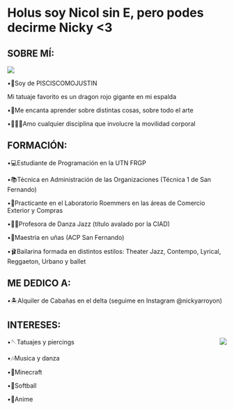# Holus soy Nicol sin E, pero podes decirme Nicky <3

## SOBRE MÍ:
<img src="https://media1.giphy.com/media/v1.Y2lkPTc5MGI3NjExcmg3N3NmeGU0ODVnc3B2Zjh2dWdieGp6NHh3NGl5Y3lkYThqYnhqaiZlcD12MV9pbnRlcm5hbF9naWZfYnlfaWQmY3Q9Zw/Rgn5KRgAhPIpSwayQg/giphy.gif" widgh="200" aligh="right" />

•🐠Soy de PISCISCOMOJUSTIN

Mi tatuaje favorito es un dragon rojo gigante en mi espalda

•📖Me encanta aprender sobre distintas cosas, sobre todo el arte

•🤸🏻‍♀️Amo cualquier disciplina que involucre la movilidad corporal




## FORMACIÓN:

•💻Estudiante de Programación en la UTN FRGP

•📚Técnica en Administración de las Organizaciones (Técnica 1 de San Fernando) 

•💊Practicante en el Laboratorio Roemmers en las áreas de Comercio Exterior y Compras

•💃🏻Profesora de Danza Jazz (título avalado por la CIAD)

•💅Maestria en uñas (ACP San Fernando)

•🩰Bailarina formada en distintos estilos: Theater Jazz, Contempo, Lyrical, Reggaeton, Urbano y ballet 




## ME DEDICO A:

•🏝️Alquiler de Cabañas en el delta (seguime en Instagram @nickyarroyon)



## INTERESES:

<img src="https://media.giphy.com/media/v1.Y2lkPTc5MGI3NjExbHRlMWc0YnBqa3NnMXBwMHNtZDk0OGFscW44emR3OG9pMDJsYnp3YSZlcD12MV9naWZzX3NlYXJjaCZjdD1n/fB2IRTXd07IkcStfwU/giphy.gif" widgh="120" align="right" />

•🪡Tatuajes y piercings

•🎶Musica y danza

•👾Minecraft 

•🥎Softball

•🎋Anime



